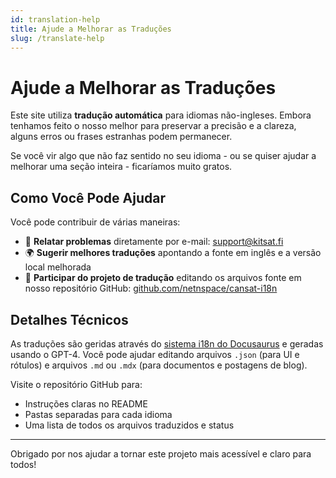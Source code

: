 ```yaml
---
id: translation-help
title: Ajude a Melhorar as Traduções
slug: /translate-help
---
```


# Ajude a Melhorar as Traduções

Este site utiliza **tradução automática** para idiomas não-ingleses. Embora tenhamos feito o nosso melhor para preservar a precisão e a clareza, alguns erros ou frases estranhas podem permanecer.

Se você vir algo que não faz sentido no seu idioma - ou se quiser ajudar a melhorar uma seção inteira - ficaríamos muito gratos.

## Como Você Pode Ajudar

Você pode contribuir de várias maneiras:

- 📝 **Relatar problemas** diretamente por e-mail: [support@kitsat.fi](mailto:support@kitsat.fi)
- 🌍 **Sugerir melhores traduções** apontando a fonte em inglês e a versão local melhorada
- 🔧 **Participar do projeto de tradução** editando os arquivos fonte em nosso repositório GitHub:
[github.com/netnspace/cansat-i18n](https://github.com/netnspace/cansat-i18n)

## Detalhes Técnicos

As traduções são geridas através do [sistema i18n do Docusaurus](https://docusaurus.io/docs/i18n/introduction) e geradas usando o GPT-4. Você pode ajudar editando arquivos `.json` (para UI e rótulos) e arquivos `.md` ou `.mdx` (para documentos e postagens de blog).

Visite o repositório GitHub para:
- Instruções claras no README
- Pastas separadas para cada idioma
- Uma lista de todos os arquivos traduzidos e status

---

Obrigado por nos ajudar a tornar este projeto mais acessível e claro para todos!